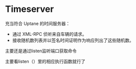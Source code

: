 # Timeserver

充当符合 Uptane 的时间服务器：
   - 通过 XML-RPC 侦听来自车辆的请求。
   - 接收随机数列表并以签名时间证明作为响应列出了这些随机数。

主要还是通过listen监听端口获取命令

主要看listen（）里的相应执行函数就行了